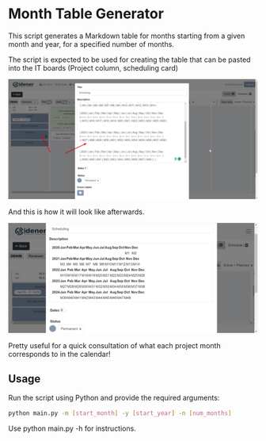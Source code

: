 # Month Table Generator

This script generates a Markdown table for months starting from a given month and year, for a specified number of months.

The script is expected to be used for creating the table that can be pasted into the IT boards (Project column, scheduling card)

![Example Image](./example.png)

And this is how it will look like afterwards. 

![Example Render](./example_render.png)

Pretty useful for a quick consultation of what each project month corresponds to in the calendar!

## Usage

Run the script using Python and provide the required arguments:

```bash
python main.py -m [start_month] -y [start_year] -n [num_months]
```

Use python main.py -h for instructions.
